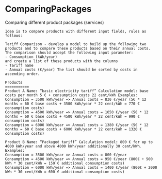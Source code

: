 # ComparingPackages
Comparing different product packages (services) 

    Idea is to compare products with different input fields, rules as follows:
    
    Tariff Comparison - develop a model to build up the following two products and to compare these products based on their annual costs. 
    The comparison should accept the following input parameter:
    - Consumption (kWh/year)
    and create a list of these products with the columns
    - Tariff name
    - Annual costs (€/year) The list should be sorted by costs in ascending order.
    
    Products
    ===========
    Product A Name: “basic electricity tariff” Calculation model: base costs per month 5 € + consumption costs 22 cent/kWh Examples:
    Consumption = 3500 kWh/year => Annual costs = 830 €/year (5€ * 12 months = 60 € base costs + 3500 kWh/year * 22 cent/kWh = 770 € consumption costs)
    Consumption = 4500 kWh/year => Annual costs = 1050 €/year (5€ * 12 months = 60 € base costs + 4500 kWh/year * 22 cent/kWh = 990 € consumption costs)
    Consumption = 6000 kWh/year => Annual costs = 1380 €/year (5€ * 12 months = 60 € base costs + 6000 kWh/year * 22 cent/kWh = 1320 € consumption costs)
    
    Product B Name: “Packaged tariff” Calculation model: 800 € for up to 4000 kWh/year and above 4000 kWh/year additionally 30 cent/kWh. Examples:
    Consumption = 3500 kWh/year => Annual costs = 800 €/year
    Consumption = 4500 kWh/year => Annual costs = 950 €/year (800€ + 500 kWh * 30 cent/kWh = 150 € additional consumption costs)
    Consumption = 6000 kWh/year => Annual costs = 1400 €/year (800€ + 2000 kWh * 30 cent/kWh = 600 € additional consumption costs)
